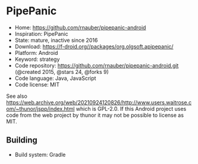 # PipePanic

- Home: https://github.com/rnauber/pipepanic-android
- Inspiration: PipePanic
- State: mature, inactive since 2016
- Download: https://f-droid.org//packages/org.olgsoft.apipepanic/
- Platform: Android
- Keyword: strategy
- Code repository: https://github.com/rnauber/pipepanic-android.git (@created 2015, @stars 24, @forks 9)
- Code language: Java, JavaScript
- Code license: MIT

See also https://web.archive.org/web/20210924120826/http://www.users.waitrose.com/~thunor/jspp/index.html which is GPL-2.0. If this Android project uses code from
the web project by thunor it may not be possible to license as MIT.

## Building

- Build system: Gradle

